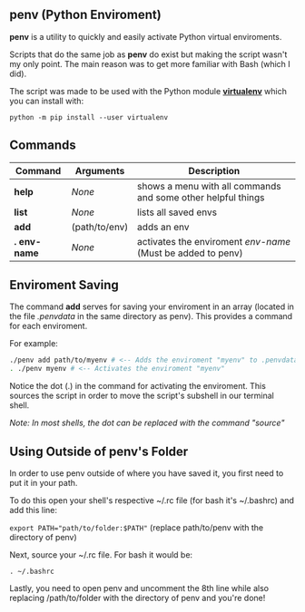## penv (Python Enviroment)
**penv** is a utility to quickly and easily activate Python virtual enviroments.

Scripts that do the same job as **penv** do exist but making the script wasn't my only point.
The main reason was to get more familiar with Bash (which I did).

The script was made to be used with the Python module [**virtualenv**](https://pypi.org/project/virtualenv/) which you can install with:

`python -m pip install --user virtualenv`

## Commands
| Command        | Arguments     | Description                                                  |
|----------------|---------------|--------------------------------------------------------------|
| **help**       | *None*        | shows a menu with all commands and some other helpful things |
| **list**       | *None*        | lists all saved envs                                         |
| **add**        | (path/to/env) | adds an env                                                  |
| **. env-name** | *None*        | activates the enviroment *env-name* (Must be added to penv)  |

## Enviroment Saving
The command **add** serves for saving your enviroment in an array (located in the file *.penvdata* in the same directory as penv).
This provides a command for each enviroment.

For example:
```bash
./penv add path/to/myenv # <-- Adds the enviroment "myenv" to .penvdata
. ./penv myenv # <-- Activates the enviroment "myenv"
```
Notice the dot (.) in the command for activating the enviroment. This sources the script in order to move the script's subshell in our terminal shell. 

*Note: In most shells, the dot can be replaced with the command "source"*

## Using Outside of penv's Folder
In order to use penv outside of where you have saved it, you first need to put it in your path.

To do this open your shell's respective ~/.rc file (for bash it's ~/.bashrc) and add this line:

`export PATH="path/to/folder:$PATH"` (replace path/to/penv with the directory of penv)

Next, source your ~/.rc file. For bash it would be:

`. ~/.bashrc`

Lastly, you need to open penv and uncomment the 8th line while also replacing /path/to/folder with the directory of penv and you're done!